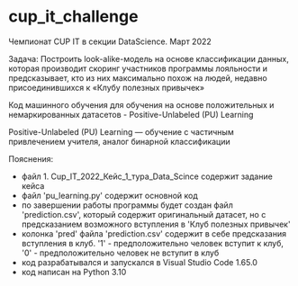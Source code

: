 # cup_it_challenge
Чемпионат CUP IT в секции DataScience. Март 2022

Задача: Построить look-alike-модель на основе классификации данных, которая производит скоринг участников программы лояльности и предсказывает, кто из них максимально похож на людей, недавно присоединившихся к «Клубу полезных привычек»

Код машинного обучения для обучения на основе положительных и немаркированных датасетов - Positive-Unlabeled (PU) Learning

Positive-Unlabeled (PU) Learning — обучение с частичным привлечением учителя, аналог бинарной классификации

Пояснения:
- файл 1. Cup_IT_2022_Кейс_1_тура_Data_Scince содержит задание кейса
- файл 'pu_learning.py' содержит основной код
- по завершении работы программы будет создан файл 'prediction.csv', который содержит оригинальный датасет, но с предсказанием возможного вступления в 'Клуб полезных привычек'
- колонка 'pred' файла 'prediction.csv' содержит в себе предсказания вступления в клуб. '1' - предположительно человек вступит к клуб, '0' - предположительно человек не вступит в клуб
- код разрабатывался и запускался в Visual Studio Code 1.65.0
- код написан на Python 3.10
